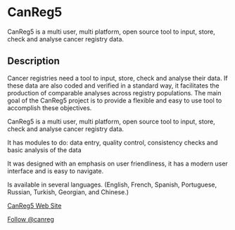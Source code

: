 # CanReg5
CanReg5 is a multi user, multi platform, open source tool to input, store, check and analyse cancer registry data.

## Description
Cancer registries need a tool to input, store, check and analyse their data. If these data are also coded and verified in a standard way, it facilitates the production of comparable analyses across registry populations. The main goal of the CanReg5 project is to provide a flexible and easy to use tool to accomplish these objectives. 

CanReg5 is a multi user, multi platform, open source tool to input, store, check and analyse cancer registry data.

It has modules to do: data entry, quality control, consistency checks and basic analysis of the data

It was designed with an emphasis on user friendliness, it has a modern user interface and is easy to navigate.

Is available in several languages. (English, French, Spanish, Portuguese, Russian, Turkish, Georgian, and Chinese.)

[CanReg5 Web Site](http://www.iarc.com.fr/CanReg5)

[Follow @canreg](http://twitter.com/canreg)
